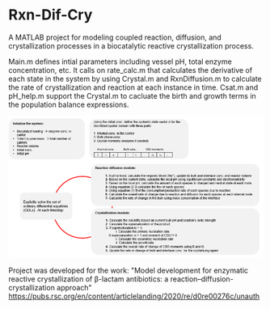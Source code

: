 # Rxn-Dif-Cry
A MATLAB project for modeling coupled reaction, diffusion, and crystallization processes in a biocatalytic reactive crystallization process.

Main.m defines intial parameters including vessel pH, total enzyme concentration, etc. It calls on rate_calc.m that calculates the derivative of each state in the system by using Crystal.m and RxnDiffusion.m to calculate the rate of crystallization and reaction at each instance in time. Csat.m and pH_help.m support the Crystal.m to cacluate the birth and growth terms in the population balance expressions.

<img src="assets/framework.PNG" width="512"/>

Project was developed for the work: "Model development for enzymatic reactive crystallization of β-lactam antibiotics: a reaction–diffusion-crystallization approach"
https://pubs.rsc.org/en/content/articlelanding/2020/re/d0re00276c/unauth
